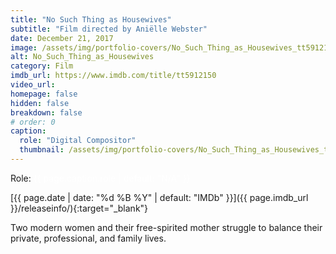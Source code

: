 ```yaml
---
title: "No Such Thing as Housewives"
subtitle: "Film directed by Aniëlle Webster"
date: December 21, 2017
image: /assets/img/portfolio-covers/No_Such_Thing_as_Housewives_tt5912150.webp
alt: No_Such_Thing_as_Housewives
category: Film
imdb_url: https://www.imdb.com/title/tt5912150
video_url: 
homepage: false
hidden: false
breakdown: false
# order: 0
caption:
  role: "Digital Compositor"
  thumbnail: /assets/img/portfolio-covers/No_Such_Thing_as_Housewives_tt5912150.webp
---
```

Role: <span style="color:white">{{ page.caption.role | default: "N/A" }}</span>

[{{ page.date | date: "%d %B %Y" | default: "IMDb" }}]({{ page.imdb_url }}/releaseinfo/){:target="_blank"}

Two modern women and their free-spirited mother struggle to balance their private, professional, and family lives.
